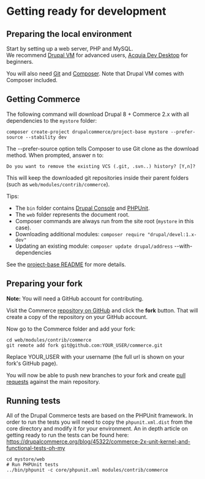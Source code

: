 # Getting ready for development
## Preparing the local environment

Start by setting up a web server, PHP and MySQL. <br>
We recommend [Drupal VM](http://www.drupalvm.com/) for advanced users, [Acquia Dev Desktop](https://www.acquia.com/products-services/dev-desktop) for beginners.

You will also need [Git](https://git-scm.com/) and [Composer](https://getcomposer.org/doc/00-intro.rst#installation-linux-unix-osx).
Note that Drupal VM comes with Composer included.

## Getting Commerce

The following command will download Drupal 8 + Commerce 2.x with all dependencies to the `mystore` folder:

    composer create-project drupalcommerce/project-base mystore --prefer-source --stability dev

The --prefer-source option tells Composer to use Git clone as the download method.
When prompted, answer n to:

    Do you want to remove the existing VCS (.git, .svn..) history? [Y,n]?

This will keep the downloaded git repositories inside their parent folders (such as `web/modules/contrib/commerce`).

Tips:

- The `bin` folder contains [Drupal Console](https://drupalconsole.com) and [PHPUnit](https://phpunit.de/). <br>
- The `web` folder represents the document root. <br>
- Composer commands are always run from the site root (`mystore` in this case). <br>
- Downloading additional modules: `composer require "drupal/devel:1.x-dev"` <br>
- Updating an existing module: `composer update drupal/address` --with-dependencies

See the [project-base README](https://github.com/drupalcommerce/project-base/blob/8.x/README.rst) for more details.

## Preparing your fork

**Note:** You will need a GitHub account for contributing.

Visit the Commerce [repository on GitHub](https://github.com/drupalcommerce/commerce) and click the **fork** button.
That will create a copy of the repository on your GitHub account.

Now go to the Commerce folder and add your fork:

    cd web/modules/contrib/commerce
    git remote add fork git@github.com:YOUR_USER/commerce.git

Replace YOUR_USER with your username (the full url is shown on your fork's GitHub page).

You will now be able to push new branches to your fork and create [pull requests](https://help.github.com/articles/using-pull-requests) against the main repository.

## Running tests

All of the Drupal Commerce tests are based on the PHPUnit framework. In order to run the tests you will need to copy the `phpunit.xml.dist` from the core directory and modify it for your environment. An in depth article on getting ready to run the tests can be found here: https://drupalcommerce.org/blog/45322/commerce-2x-unit-kernel-and-functional-tests-oh-my

    cd mystore/web
    # Run PHPUnit tests
    ../bin/phpunit -c core/phpunit.xml modules/contrib/commerce
